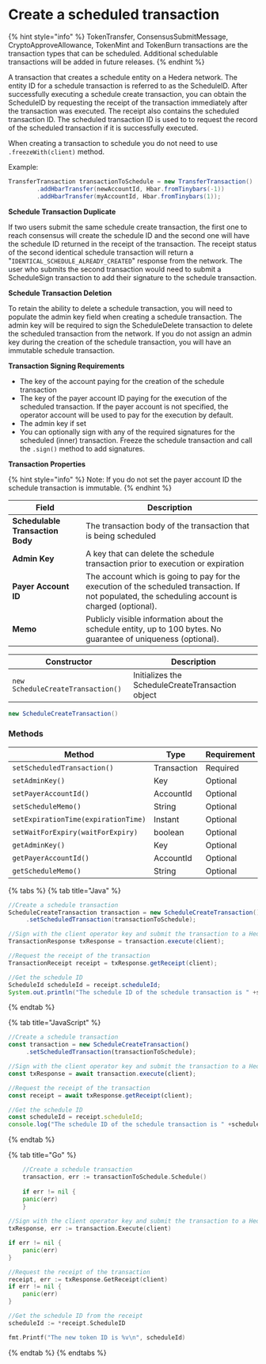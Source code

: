 # Create a scheduled transaction

{% hint style="info" %}
TokenTransfer, ConsensusSubmitMessage, CryptoApproveAllowance, TokenMint and TokenBurn transactions are the transaction types that can be scheduled. Additional schedulable transactions will be added in future releases.
{% endhint %}

A transaction that creates a schedule entity on a Hedera network. The entity ID for a schedule transaction is referred to as the ScheduleID. After successfully executing a schedule create transaction, you can obtain the ScheduleID by requesting the receipt of the transaction immediately after the transaction was executed. The receipt also contains the scheduled transaction ID. The scheduled transaction ID is used to to request the record of the scheduled transaction if it is successfully executed.

When creating a transaction to schedule you do not need to use `.freezeWith(client)` method.

Example:

```java
TransferTransaction transactionToSchedule = new TransferTransaction()
        .addHbarTransfer(newAccountId, Hbar.fromTinybars(-1))
        .addHbarTransfer(myAccountId, Hbar.fromTinybars(1));
```

**Schedule Transaction Duplicate**

If two users submit the same schedule create transaction, the first one to reach consensus will create the schedule ID and the second one will have the schedule ID returned in the receipt of the transaction. The receipt status of the second identical schedule transaction will return a "`IDENTICAL_SCHEDULE_ALREADY_CREATED`" response from the network. The user who submits the second transaction would need to submit a ScheduleSign transaction to add their signature to the schedule transaction.

**Schedule Transaction Deletion**

To retain the ability to delete a schedule transaction, you will need to populate the admin key field when creating a schedule transaction. The admin key will be required to sign the ScheduleDelete transaction to delete the scheduled transaction from the network. If you do not assign an admin key during the creation of the schedule transaction, you will have an immutable schedule transaction.

**Transaction Signing Requirements**

* The key of the account paying for the creation of the schedule transaction
* The key of the payer account ID paying for the execution of the scheduled transaction. If the payer account is not specified, the operator account will be used to pay for the execution by default.
* The admin key if set
* You can optionally sign with any of the required signatures for the scheduled (inner) transaction. Freeze the schedule transaction and call the `.sign()` method to add signatures.

**Transaction Properties**

{% hint style="info" %}
Note: If you do not set the payer account ID the schedule transaction is immutable.
{% endhint %}

| Field                            | Description                                                                                                                                       |
| -------------------------------- | ------------------------------------------------------------------------------------------------------------------------------------------------- |
| **Schedulable Transaction Body** | The transaction body of the transaction that is being scheduled                                                                                   |
| **Admin Key**                    | A key that can delete the schedule transaction prior to execution or expiration                                                                   |
| **Payer Account ID**             | The account which is going to pay for the execution of the scheduled transaction. If not populated, the scheduling account is charged (optional). |
| **Memo**                         | Publicly visible information about the schedule entity, up to 100 bytes. No guarantee of uniqueness (optional).                                   |

| Constructor                       | Description                                      |
| --------------------------------- | ------------------------------------------------ |
| `new ScheduleCreateTransaction()` | Initializes the ScheduleCreateTransaction object |

```java
new ScheduleCreateTransaction()
```

### Methods

<table><thead><tr><th>Method</th><th width="164.33333333333331">Type</th><th>Requirement</th></tr></thead><tbody><tr><td><code>setScheduledTransaction()</code></td><td>Transaction</td><td>Required</td></tr><tr><td><code>setAdminKey()</code></td><td>Key</td><td>Optional</td></tr><tr><td><code>setPayerAccountId()</code></td><td>AccountId</td><td>Optional</td></tr><tr><td><code>setScheduleMemo()</code></td><td>String</td><td>Optional</td></tr><tr><td><code>setExpirationTime(expirationTime)</code></td><td>Instant</td><td>Optional</td></tr><tr><td><code>setWaitForExpiry(waitForExpiry)</code></td><td>boolean</td><td>Optional</td></tr><tr><td><code>getAdminKey()</code></td><td>Key</td><td>Optional</td></tr><tr><td><code>getPayerAccountId()</code></td><td>AccountId</td><td>Optional</td></tr><tr><td><code>getScheduleMemo()</code></td><td>String</td><td>Optional</td></tr></tbody></table>

{% tabs %}
{% tab title="Java" %}
```java
//Create a schedule transaction
ScheduleCreateTransaction transaction = new ScheduleCreateTransaction()
     .setScheduledTransaction(transactionToSchedule);

//Sign with the client operator key and submit the transaction to a Hedera network
TransactionResponse txResponse = transaction.execute(client);

//Request the receipt of the transaction
TransactionReceipt receipt = txResponse.getReceipt(client);

//Get the schedule ID
ScheduleId scheduleId = receipt.scheduleId;
System.out.println("The schedule ID of the schedule transaction is " +scheduleId);
```
{% endtab %}

{% tab title="JavaScript" %}
```javascript
//Create a schedule transaction
const transaction = new ScheduleCreateTransaction()
     .setScheduledTransaction(transactionToSchedule);

//Sign with the client operator key and submit the transaction to a Hedera network
const txResponse = await transaction.execute(client);

//Request the receipt of the transaction
const receipt = await txResponse.getReceipt(client);

//Get the schedule ID
const scheduleId = receipt.scheduleId;
console.log("The schedule ID of the schedule transaction is " +scheduleId);
```
{% endtab %}

{% tab title="Go" %}
```go
	//Create a schedule transaction
	transaction, err := transactionToSchedule.Schedule()
	
	if err != nil {
	panic(err)
	}
	
//Sign with the client operator key and submit the transaction to a Hedera network
txResponse, err := transaction.Execute(client)

if err != nil {
	panic(err)
}

//Request the receipt of the transaction
receipt, err := txResponse.GetReceipt(client)
if err != nil {
	panic(err)
}

//Get the schedule ID from the receipt
scheduleId := *receipt.ScheduleID

fmt.Printf("The new token ID is %v\n", scheduleId)
```
{% endtab %}
{% endtabs %}
